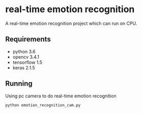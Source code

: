 # real-time emotion recognition
A real-time emotion recognition project which can run on CPU.

## Requirements

- python 3.6
- opencv 3.4.1
- tensorflow 1.5
- keras 2.1.5

## Running

Using pc camera to do real-time emotion recognition

```
python emotion_recognition_cam.py
```
